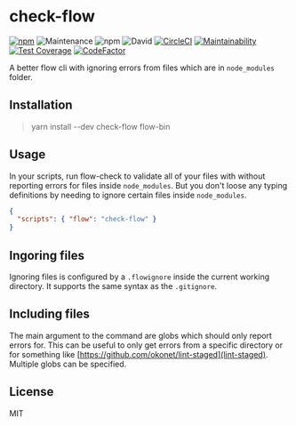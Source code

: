 # check-flow

[![npm](https://img.shields.io/npm/v/check-flow.svg)](https://www.npmjs.com/package/check-flow) ![Maintenance](https://img.shields.io/maintenance/yes/2018.svg) ![npm](https://img.shields.io/npm/l/check-flow.svg) ![David](https://img.shields.io/david/HenriBeck/check-flow.svg) [![CircleCI](https://circleci.com/gh/HenriBeck/check-flow.svg?style=svg)](https://circleci.com/gh/HenriBeck/check-flow) [![Maintainability](https://api.codeclimate.com/v1/badges/0ddecaa2ad0f3faf830e/maintainability)](https://codeclimate.com/github/HenriBeck/check-flow/maintainability) [![Test Coverage](https://api.codeclimate.com/v1/badges/0ddecaa2ad0f3faf830e/test_coverage)](https://codeclimate.com/github/HenriBeck/check-flow/test_coverage) [![CodeFactor](https://www.codefactor.io/repository/github/henribeck/check-flow/badge)](https://www.codefactor.io/repository/github/henribeck/check-flow)

A better flow cli with ignoring errors from files which are in `node_modules` folder.

## Installation

> yarn install --dev check-flow flow-bin

## Usage

In your scripts, run flow-check to validate all of your files with without reporting errors for files inside `node_modules`.
But you don't loose any typing definitions by needing to ignore certain files inside `node_modules`.

```json
{
  "scripts": { "flow": "check-flow" }
}
```

## Ingoring files

Ignoring files is configured by a `.flowignore` inside the current working directory.
It supports the same syntax as the `.gitignore`.

## Including files

The main argument to the command are globs which should only report errors for.
This can be useful to only get errors from a specific directory or for something like [https://github.com/okonet/lint-staged](lint-staged).
Multiple globs can be specified.

## License

MIT

